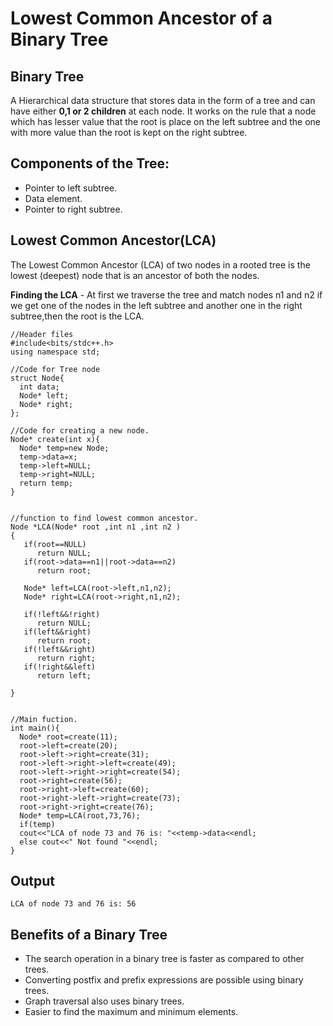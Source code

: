 # Lowest Common Ancestor of a Binary Tree

## Binary Tree
A Hierarchical data structure that stores data in the form of a tree and can have either **0,1 or 2 children** at each node.
It works on the rule that a node which has lesser value that the root is place on the left subtree and the one with more value 
than the root is kept on the right subtree.

## Components of the Tree:
- Pointer to left subtree.
- Data element.
- Pointer to right subtree.

## Lowest Common Ancestor(LCA)
The Lowest Common Ancestor (LCA) of two nodes in a rooted tree is the lowest (deepest) node that 
is an ancestor of both the nodes.

**Finding the LCA** - At first we traverse the tree and match nodes n1 and n2 if we get one of the 
nodes in the left subtree and another one in the right subtree,then the root is the LCA.

```
//Header files
#include<bits/stdc++.h>
using namespace std;

//Code for Tree node
struct Node{
  int data;
  Node* left;
  Node* right;
};

//Code for creating a new node.
Node* create(int x){
  Node* temp=new Node;
  temp->data=x;
  temp->left=NULL;
  temp->right=NULL;
  return temp;
}


//function to find lowest common ancestor.
Node *LCA(Node* root ,int n1 ,int n2 )
{
   if(root==NULL)
      return NULL;
   if(root->data==n1||root->data==n2)
      return root;
   
   Node* left=LCA(root->left,n1,n2);
   Node* right=LCA(root->right,n1,n2);
   
   if(!left&&!right)
      return NULL;
   if(left&&right)
      return root;
   if(!left&&right)
      return right;
   if(!right&&left)
      return left;
   
}


//Main fuction.
int main(){
  Node* root=create(11);
  root->left=create(20);
  root->left->right=create(31);
  root->left->right->left=create(49);
  root->left->right->right=create(54);
  root->right=create(56);
  root->right->left=create(60);
  root->right->left->right=create(73);
  root->right->right=create(76);
  Node* temp=LCA(root,73,76);
  if(temp)
  cout<<"LCA of node 73 and 76 is: "<<temp->data<<endl;
  else cout<<" Not found "<<endl;
}
```

## Output
```
LCA of node 73 and 76 is: 56
```


## Benefits of a Binary Tree
- The search operation in a binary tree is faster as compared to other trees.
- Converting postfix and prefix expressions are possible using binary trees.
- Graph traversal also uses binary trees.
- Easier to find the maximum and minimum elements.

